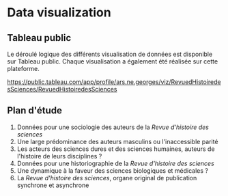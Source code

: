 # Data visualization

## Tableau public

Le déroulé logique des différents visualisation de données est disponible sur Tableau public. Chaque visualisation a également été réalisée sur cette plateforme.

https://public.tableau.com/app/profile/ars.ne.georges/viz/RevuedHistoiredesSciences/RevuedHistoiredesSciences

## Plan d'étude

1. Données pour une sociologie des auteurs de la *Revue d'histoire des sciences*
  1. Une large prédominance des auteurs masculins ou l'inaccessible parité
  2. Les acteurs des sciences dures et des sciences humaines, auteurs de l'histoire de leurs disciplines ?
2. Données pour une historiographie de la *Revue d'histoire des sciences*
  1. Une dynamique à la faveur des sciences biologiques et médicales ?
  2. La *Revue d'histoire des sciences*, organe original de publication synchrone et asynchrone


